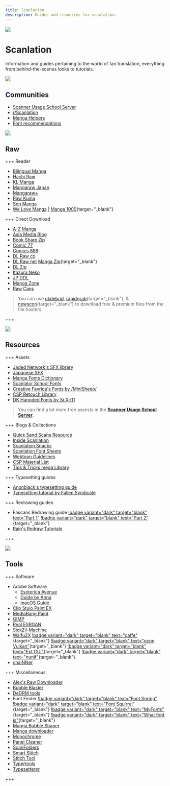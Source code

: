```yaml
---
title: Scanlation
description: Guides and resources for scanlation.
---
```


![](https://cdn.apollo.moe/img/scan.png)

# Scanlation

Information and guides pertaining to the world of fan translation, everything from behind-the-scenes looks to tutorials.

![](/banner/comms.png)

## Communities

- [Scanner Usage School Server](https://discord.com/invite/NCzxVB9)
- [r/Scanlation](https://www.reddit.com/r/Scanlation/)
- [Manga Helpers](https://mangahelpers.com/)
- [Font recommendations](https://discord.gg/kgZ4MXgzpx)

![](/banner/raw.png)

## Raw

+++ Reader

- [Bilingual Manga](https://bilingualmanga.net/)
- [Hachi Raw](https://hachiraw.com/) <Badge type="info" text="R+" />
- [KL Manga](https://klmanga.com/) <Badge type="info" text="R" />
- [Mangaraw Japan](https://mangaraw.to/) <Badge type="info" text="R+" />
- [Mangaraw+](https://mangarawplus.co/)
- [Raw Kuma](https://rawkuma.com/) <Badge type="info" text="R" />
- [Sen Manga](https://raw.senmanga.com/) <Badge type="info" text="R+" />
- [We Love Manga](https://welovemanga.one/) | [Manga 1000](https://manga1000.top/){target="\_blank"} <Badge type="info" text="R" />

+++ Direct Download

- [A-Z Manga](https://www.a-zmanga.net/) <Badge type="info" text="R+" /> <Badge type="info" text="Novel" /> <Badge type="info" text="Magazine" />
- [Asia Media Blog](https://asiamediablog.com/media/comic/manga/) <Badge type="info" text="Novel" /> <Badge type="info" text="Magazine" />
- [Book Share Zip](https://bszip.com/) <Badge type="info" text="R" /> <Badge type="info" text="Novel" /> <Badge type="info" text="Magazine" />
- [Comic 77](https://comic77.com/) <Badge type="info" text="R+" />
- [Comics 888](https://comics888.com/) <Badge type="info" text="R" /> <Badge type="info" text="Novel" /> <Badge type="info" text="Magazine" />
- [DL Raw co](https://dl-raw.co/) <Badge type="info" text="R" /> <Badge type="info" text="Novel" /> <Badge type="info" text="Magazine" />
- [DL Raw net](https://dlraw.net/category/raw-manga/) [Manga Zip](https://manga-zip.info/category/raw-manga/){target="\_blank"} <Badge type="info" text="R+" /> <Badge type="info" text="Novel" /> <Badge type="info" text="Magazine" />
- [DL Zip](https://dl-zip.com/) <Badge type="info" text="R" /> <Badge type="info" text="Novel" /> <Badge type="info" text="Magazine" />
- [Itazura Neko](https://djtguide.github.io/library/manga/subete) <Badge type="info" text="Novel" />
- [JP DDL](https://jpddl.com/manga) <Badge type="info" text="R" />
- [Manga Zone](http://www.manga-zone.org/) <Badge type="info" text="Novel" />
- [Raw Cans](http://raw-cans.net/) <Badge type="info" text="R+" /> <Badge type="info" text="Magazine" />

> You can use [okdebrid](https://okdebrid.com/), [rapidgrab](https://rapidgrab.pl/){target="\_blank"}, & [newscon](https://www.newscon.net/d/){target="\_blank"} to download free & premium files from the file hosters.

+++

![](/banner/res.png)

## Resources

+++ Assets

- [Jaded Network's SFX library](http://thejadednetwork.com/sfx/)
- [Japanese SFX](https://gist.github.com/UserUnknownFactor/093a2296c5a4d9ef7b404728ebde94a3)
- [Manga Fonts Dictionary](https://mangafonts.carrd.co/)
- [Scanlator School Fonts](https://drive.google.com/drive/folders/1hPV4o8fmxY2Ab9tXi84l0vVOUQEgFIbU)
- [Creative Favrica's Fonts by /MiniSheep/](https://drive.google.com/drive/folders/1WLt0y72LtqpdGK-EhQP3DV3_T_vxSvaP)
- [CSP Retouch Library](https://docs.google.com/spreadsheets/d/1mqIqqSoddaZYu3NhCfIXJ9PzPbCLBOe1Y6mD_7s3we4/edit#gid=2085357266)
- [DK Hanoded Fonts by Sr.Xlr11](https://drive.google.com/drive/folders/1TQTA1FGU_Ow6WDb3fv8-1mTRF_v_NzHh)

> You can find a lot more free assests in the [**Scanner Usage School Server**](https://discord.com/invite/NCzxVB9).

+++ Blogs & Collections

- [Quick Sand Scans Resource](https://quicksandscans.wordpress.com/resources/)
- [Inside Scanlation](https://www.insidescanlation.com/backgrounds/index.html)
- [Scanlation Snacks](https://scanlationsnacks.wordpress.com/)
- [Scanlation Font Sheets](https://cubari.moe/read/imgur/UmEpOL1/)
- [Webtoon Guidelines](https://github.com/ricafolio/awesome-webtoon-guidelines)
- [CSP Material List](https://cspmasterlist.carrd.co/)
- [Tips & Tricks mega Library](https://well-zinc-cd5.notion.site/Tips-Tricks-mega-Library-586dbc3ed4bc482285180ee4aac92d92)

+++ Typesetting guides

- [Anonblack's typesetting guide](https://mangadex.org/title/08e1f85a-bb12-4fe4-aec5-0d7a80b3a261/anonblack-s-typesetting-guide)
- [Typesetting tutorial by Fallen Syndicate](https://coloredmanga.com/rhss-comprehensive-typesetting-guide-re-hosted-version-from-fallen-syndicates-rehost/)

+++ Redrawing guides

- Fascans Redrawing guide [!badge variant="dark" target="blank" text="Part 1"](https://fascans.com/featured/basic-redrawing-tutorials-part-1-using-clone-stamp-tool-effectively/) [!badge variant="dark" target="blank" text="Part 2"](https://fascans.com/position/redrawer/basic-redrawing-tutorials-part-2-dealing-with-linesspeed-lines/){target="\_blank"}
- [Rain's Redraw Tutorials](https://web.archive.org/web/20140814131939/http://www.redhawkscans.com/showthread.php?7057-Rain-s-Redraw-Tutorials&p=112119&viewfull=1#post112119)

+++

![](/banner/tools.png)

## Tools

+++ Software

- Adobe Software
  - [Esoterica Avenue](https://rentry.org/adobesoftware)
  - [Guide by Anna](https://docs.google.com/document/d/17PheyyF9dm7YYjaTZ9JAAY3hhdeIQ7sJ4sylTG9_6xI/edit)
  - [macOS Guide](https://telegra.ph/MacOS-Adobe-CC-Guide-11-29)
- [Clip Stuio Paint EX](https://www.clipstudio.net/en/function_ex/)
- [MediaBang Paint](https://medibangpaint.com/en/)
- [GIMP](https://www.gimp.org/)
- [Real ESRGAN](https://github.com/xinntao/Real-ESRGAN)
- [SickZil-Machine](https://github.com/KUR-creative/SickZil-Machine)
- [Waifu2X](https://github.com/nagadomi/waifu2x) [!badge variant="dark" target="blank" text="caffe"](https://github.com/lltcggie/waifu2x-caffe){target="\_blank"} [!badge variant="dark" target="blank" text="ncnn Vulkan"](https://github.com/nihui/waifu2x-ncnn-vulkan){target="\_blank"} [!badge variant="dark" target="blank" text="Ext GUI"](https://github.com/AaronFeng753/Waifu2x-Extension-GUI){target="\_blank"} [!badge variant="dark" target="blank" text="nunif"](https://github.com/nagadomi/nunif){target="\_blank"}
- [chaiNNer](https://github.com/chaiNNer-org/chaiNNer)

+++ Miscellaneous

- [Alex's Raw Downloader](https://raws.alexeliot.xyz/) <Badge type="info" text="Free chapters only" />
- [Bubble Blaster](https://github.com/Aeonss/BubbleBlaster)
- [DeDRM tools](https://github.com/noDRM/DeDRM_tools)
- Font Finder [!badge variant="dark" target="blank" text="Font Spring"](https://www.fontspring.com/matcherator) [!badge variant="dark" target="blank" text="Font Squirrel"](https://www.fontsquirrel.com/matcherator){target="\_blank"} [!badge variant="dark" target="blank" text="MyFonts"](https://www.myfonts.com/pages/whatthefont){target="\_blank"} [!badge variant="dark" target="blank" text="What font is"](https://www.whatfontis.com/){target="\_blank"}
- [Manga Bubble Shaper](https://github.com/Codecy2160/manga-bubble-shaper)
- [Manga downloader](https://github.com/xuzhengyi1995/Manga_downloader)
- [Monochrome](https://github.com/MonochromeCMS/monochrome)
- [Panel Cleaner](https://github.com/VoxelCubes/PanelCleaner)
- [ScanFolders](https://github.com/Fris44/ScanFolders)
- [Smart Stitch](https://github.com/MechTechnology/SmartStitch)
- [Stitch Tool](https://github.com/Aeonss/StitchTool)
- [Typertools](https://swirt.github.io/typertools/)
- [Typesetter*er*](https://illuminati-manga.com/illiteracy/typesetterer/)

+++
